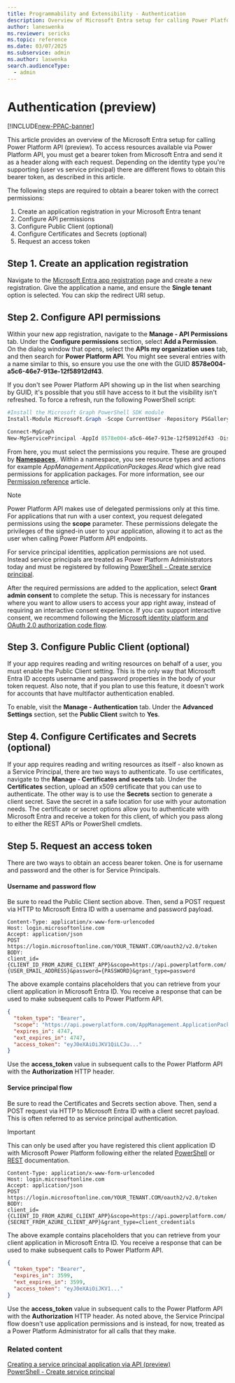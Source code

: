 ```yaml
---
title: Programmability and Extensibility - Authentication 
description: Overview of Microsoft Entra setup for calling Power Platform API and other platform programmability tools
author: laneswenka
ms.reviewer: sericks
ms.topic: reference
ms.date: 03/07/2025
ms.subservice: admin
ms.author: laswenka
search.audienceType: 
  - admin
---
```


# Authentication (preview)

[!INCLUDE[new-PPAC-banner](~/includes/new-PPAC-banner.md)]

This article provides an overview of the Microsoft Entra setup for calling Power Platform API (preview).  To access resources available via Power Platform API, you must get a bearer token from Microsoft Entra and send it as a header along with each request.  Depending on the identity type you're supporting (user vs service principal) there are different flows to obtain this bearer token, as described in this article.

The following steps are required to obtain a bearer token with the correct permissions:
1. Create an application registration in your Microsoft Entra tenant
2. Configure API permissions
3. Configure Public Client (optional)
4. Configure Certificates and Secrets (optional)
5. Request an access token 

## Step 1. Create an application registration
Navigate to the [Microsoft Entra app registration](https://go.microsoft.com/fwlink/?linkid=2083908) page and create a new registration. Give the application a name, and ensure the **Single tenant** option is selected. You can skip the redirect URI setup.

## Step 2. Configure API permissions
Within your new app registration, navigate to the **Manage - API Permissions** tab. Under the **Configure permissions** section, select **Add a Permission**. On the dialog window that opens, select the **APIs my organization uses** tab, and then search for **Power Platform API**. You might see several entries with a name similar to this, so ensure you use the one with the GUID **8578e004-a5c6-46e7-913e-12f58912df43**.  

If you don't see Power Platform API showing up in the list when searching by GUID, it's possible that you still have access to it but the visibility isn't refreshed. To force a refresh, run the following PowerShell script:

```powershell
#Install the Microsoft Graph PowerShell SDK module
Install-Module Microsoft.Graph -Scope CurrentUser -Repository PSGallery -Force

Connect-MgGraph
New-MgServicePrincipal -AppId 8578e004-a5c6-46e7-913e-12f58912df43 -DisplayName "Power Platform API"
```

From here, you must select the permissions you require. These are grouped by [**Namespaces** ](/rest/api/power-platform). Within a namespace, you see resource types and actions for example *AppManagement.ApplicationPackages.Read* which give read permissions for application packages. For more information, see our [Permission reference](programmability-permission-reference.md) article.

> [!NOTE]
> Power Platform API makes use of delegated permissions only at this time. For applications that run with a user context, you request delegated permissions using the **scope** parameter. These permissions delegate the privileges of the signed-in user to your application, allowing it to act as the user when calling Power Platform API endpoints.
>
>For service principal identities, application permissions are not used. Instead service principals are treated as Power Platform Administrators today and must be registered by following [PowerShell - Create service principal](powershell-create-service-principal.md).  

After the required permissions are added to the application, select **Grant admin consent** to complete the setup. This is necessary for instances where you want to allow users to access your app right away, instead of requiring an interactive consent experience. If you can support interactive consent, we recommend following the [Microsoft identity platform and OAuth 2.0 authorization code flow](/azure/active-directory/develop/v2-oauth2-auth-code-flow).

## Step 3. Configure Public Client (optional)
If your app requires reading and writing resources on behalf of a user, you must enable the Public Client setting. This is the only way that Microsoft Entra ID accepts username and password properties in the body of your token request. Also note, that if you plan to use this feature, it doesn't work for accounts that have multifactor authentication enabled.  

To enable, visit the **Manage - Authentication** tab.  Under the **Advanced Settings** section, set the **Public Client** switch to **Yes**. 

## Step 4. Configure Certificates and Secrets (optional)
If your app requires reading and writing resources as itself - also known as a Service Principal, there are two ways to authenticate. To use certificates, navigate to the **Manage - Certificates and secrets** tab. Under the **Certificates** section, upload an x509 certificate that you can use to authenticate. The other way is to use the **Secrets** section to generate a client secret. Save the secret in a safe location for use with your automation needs. The certificate or secret options allow you to authenticate with Microsoft Entra and receive a token for this client, of which you pass along to either the REST APIs or PowerShell cmdlets.  

## Step 5. Request an access token
There are two ways to obtain an access bearer token. One is for username and password and the other is for Service Principals.  

#### Username and password flow
Be sure to read the Public Client section above. Then, send a POST request via HTTP to Microsoft Entra ID with a username and password payload.

```HTTP
Content-Type: application/x-www-form-urlencoded
Host: login.microsoftonline.com
Accept: application/json
POST https://login.microsoftonline.com/YOUR_TENANT.COM/oauth2/v2.0/token
BODY:
client_id={CLIENT_ID_FROM_AZURE_CLIENT_APP}&scope=https://api.powerplatform.com/.default&username={USER_EMAIL_ADDRESS}&password={PASSWORD}&grant_type=password
```
The above example contains placeholders that you can retrieve from your client application in Microsoft Entra ID. You receive a response that can be used to make subsequent calls to Power Platform API.

```JSON
{
  "token_type": "Bearer",
  "scope": "https://api.powerplatform.com/AppManagement.ApplicationPackages.Install https://api.powerplatform.com/AppManagement.ApplicationPackages.Read https://api.powerplatform.com/.default",
  "expires_in": 4747,
  "ext_expires_in": 4747,
  "access_token": "eyJ0eXAiOiJKV1QiLCJu..."
}
```

Use the **access_token** value in subsequent calls to the Power Platform API with the **Authorization** HTTP header.

#### Service principal flow
Be sure to read the Certificates and Secrets section above. Then, send a POST request via HTTP to Microsoft Entra ID with a client secret payload. This is often referred to as service principal authentication. 

> [!Important]
> This can only be used after you have registered this client application ID with Microsoft Power Platform following either the related [PowerShell](./powershell-create-service-principal.md) or [REST](./powerplatform-api-create-service-principal.md) documentation. 

```HTTP
Content-Type: application/x-www-form-urlencoded
Host: login.microsoftonline.com
Accept: application/json
POST https://login.microsoftonline.com/YOUR_TENANT.COM/oauth2/v2.0/token
BODY:
client_id={CLIENT_ID_FROM_AZURE_CLIENT_APP}&scope=https://api.powerplatform.com/.default&client_secret={SECRET_FROM_AZURE_CLIENT_APP}&grant_type=client_credentials
```
The above example contains placeholders that you can retrieve from your client application in Microsoft Entra ID. You receive a response that can be used to make subsequent calls to Power Platform API.

```JSON
{
  "token_type": "Bearer",
  "expires_in": 3599,
  "ext_expires_in": 3599,
  "access_token": "eyJ0eXAiOiJKV1..."
}
```

Use the **access_token** value in subsequent calls to the Power Platform API with the **Authorization** HTTP header. As noted above, the Service Principal flow doesn't use application permissions and is instead, for now, treated as a Power Platform Administrator for all calls that they make.

### Related content
[Creating a service principal application via API (preview)](powerplatform-api-create-service-principal.md)<br/>
[PowerShell - Create service principal](powershell-create-service-principal.md)
